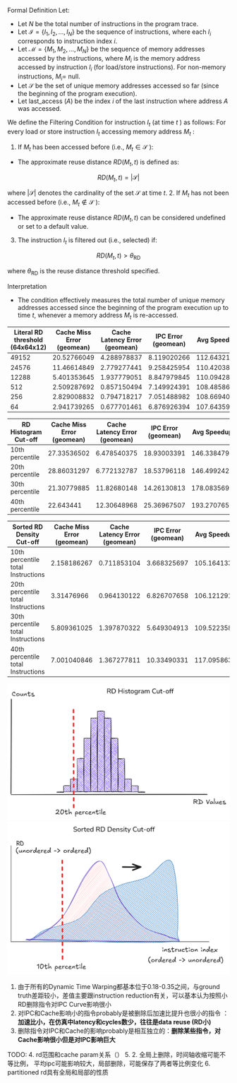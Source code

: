 
Formal Definition
Let:
- Let $N$ be the total number of instructions in the program trace.
- Let $\mathcal{I}=\left\{I_1, I_2, \ldots, I_N\right\}$ be the sequence of instructions, where each $I_i$ corresponds to instruction index $i$.
- Let $\mathcal{M}=\left\{M_1, M_2, \ldots, M_N\right\}$ be the sequence of memory addresses accessed by the instructions, where $M_i$ is the memory address accessed by instruction $I_i$ (for load/store instructions). For non-memory instructions, $M_i=$ null.
- Let $\mathcal{S}$ be the set of unique memory addresses accessed so far (since the beginning of the program execution).
- Let last_access $(A)$ be the index $i$ of the last instruction where address $A$ was accessed.

We define the Filtering Condition for instruction $I_t$ (at time $t$ ) as follows:
For every load or store instruction $I_t$ accessing memory address $M_t$ :
1. If $M_t$ has been accessed before (i.e., $M_t \in \mathcal{S}$ ):
- The approximate reuse distance $R D\left(M_t, t\right)$ is defined as:

$$
R D\left(M_t, t\right)=|\mathcal{S}|
$$

where $|\mathcal{S}|$ denotes the cardinality of the set $\mathcal{S}$ at time $t$.
2. If $M_t$ has not been accessed before (i.e., $M_t \notin \mathcal{S}$ ):
- The approximate reuse distance $R D\left(M_t, t\right)$ can be considered undefined or set to a default value.
3. The instruction $I_t$ is filtered out (i.e., selected) if:

$$
R D\left(M_t, t\right)>\theta_{\mathrm{RD}}
$$

where $\theta_{\mathrm{RD}}$ is the reuse distance threshold specified.

Interpretation
- The condition effectively measures the total number of unique memory addresses accessed since the beginning of the program execution up to time $t$, whenever a memory address $M_t$ is re-accessed.


| Literal RD threshold (64x64x12) | Cache Miss Error (geomean) | Cache Latency Error (geomean) | IPC Error (geomean) | Avg Speedup | Avg Instr Reduction  |
|-------------------------|----------------------------|-------------------------------|---------------------|-------------|----------------------|
| 49152                   | 20.52766049                | 4.288978837                   | 8.119020266         | 112.643219  | 15.23203454          |
| 24576                   | 11.46614849                | 2.779277441                   | 9.258425954         | 110.4203876 | 14.11482383          |
| 12288                   | 5.401353645                | 1.937779051                   | 8.847979845         | 110.0942809 | 13.07478774          |
| 512                     | 2.509287692                | 0.857150494                   | 7.149924391         | 108.4858667 | 10.72975028          |
| 256                     | 2.829008832                | 0.794718217                   | 7.051488982         | 108.6694079 | 10.56544998          |
| 64                      | 2.941739265                | 0.677701461                   | 6.876926394         | 107.6435901 | 10.29106503          |

| RD Histogram Cut-off | Cache Miss Error (geomean) | Cache Latency Error (geomean) | IPC Error (geomean) | Avg Speedup | Avg Instr Reduction  |
|----------------------|-------------|---------------|-------------|-------------|----------------|
| 10th percentile      | 27.33536502 | 6.478540375   | 18.93003391 | 146.3384793 | 18.38060444    |
| 20th percentile      | 28.86031297 | 6.772132787   | 18.53796118 | 146.4992429 | 18.66504081    |
| 30th percentile      | 21.30779885 | 11.82680148   | 14.26130813 | 178.0835691 | 19.65638909    |
| 40th percentile      | 22.643441   | 12.30648968   | 25.36967507 | 193.2707652 | 20.50298836    |

| Sorted RD Density Cut-off          | Cache Miss Error (geomean) | Cache Latency Error (geomean) | IPC Error (geomean) | Avg Speedup | Avg Instr Reduction |
|------------------------------------|----------------------------|-------------------------------|---------------------|-------------|---------------------|
| 10th percentile total Instructions | 2.158186267                | 0.711853104                   | 3.668325697         | 105.1641335 | 5.780579489         |
| 20th percentile total Instructions | 3.31476966                 | 0.964130122                   | 6.826707658         | 106.1212914 | 9.390411534         |
| 30th percentile total Instructions | 5.809361025                | 1.397870322                   | 5.649304913         | 109.5223588 | 11.41986073         |
| 40th percentile total Instructions | 7.001040846                | 1.367277811                   | 10.33490331         | 117.0958631 | 13.68665289         |



![输入图片说明](https://raw.githubusercontent.com/JakeFlasher/stackedit-app-data/refs/heads/master/img/Camouflage/rd_hist.png) 
![输入图片说明](https://raw.githubusercontent.com/JakeFlasher/stackedit-app-data/refs/heads/master/img/Camouflage/rd_density.png)


1. 由于所有的Dynamic Time Warping都基本位于0.18-0.35之间，与ground truth差距较小，差值主要跟instruction reduction有关，可以基本认为按照小RD删除指令对IPC Curve影响很小 
2. 对IPC和Cache影响小的指令probably是被删除后加速比提升也很小的指令 ：**加速比小，在仿真中latency和cycles数少，往往是data reuse (RD小)**
3. 删除指令对IPC和Cache的影响probably是相互独立的：**删除某些指令，对Cache影响很小但是对IPC影响巨大**


TODO:
4. rd范围和cache param关系（）
5. 2. 全局上删除，时间轴收缩可能不等比例， 平均ipc可能影响较大，局部删除，可能保存了两者等比例变化
6.   partitioned rd具有全局和局部的性质
<!--stackedit_data:
eyJoaXN0b3J5IjpbMTE3Mzk3NTQ2MSwtMTc5MDg1NjYzOCwtMT
Q3MzkwMjY5MiwtMTQ1ODU5NjgzMSwtMTUyNTU3NDQ3NCwxMjQz
NjUwMjc2LDE4NjMyNTk3OTMsLTQ4NzE4MzUzOSwtMTM2MjMxOD
AzLC04NzIxNjczLC0xOTEwOTIyMTgzLDIwOTY4MDA4MjNdfQ==

-->